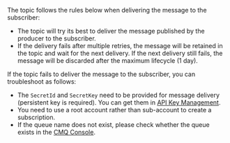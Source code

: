 The topic follows the rules below when delivering the message to the subscriber:
- The topic will try its best to deliver the message published by the producer to the subscriber.
- If the delivery fails after multiple retries, the message will be retained in the topic and wait for the next delivery. If the next delivery still fails, the message will be discarded after the maximum lifecycle (1 day).

If the topic fails to deliver the message to the subscriber, you can troubleshoot as follows:
- The `SecretId` and `SecretKey` need to be provided for message delivery (persistent key is required). You can get them in [API Key Management](https://console.cloud.tencent.com/cam/capi).
- You need to use a root account rather than sub-account to create a subscription.
- If the queue name does not exist, please check whether the queue exists in the [CMQ Console](https://console.cloud.tencent.com/mq/index).
